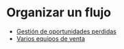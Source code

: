 # Organizar un flujo

  * [Gestión de oportunidades perdidas](pipeline/lost_opportunities.html)
  * [Varios equipos de venta](pipeline/multi_sales_team.html)


